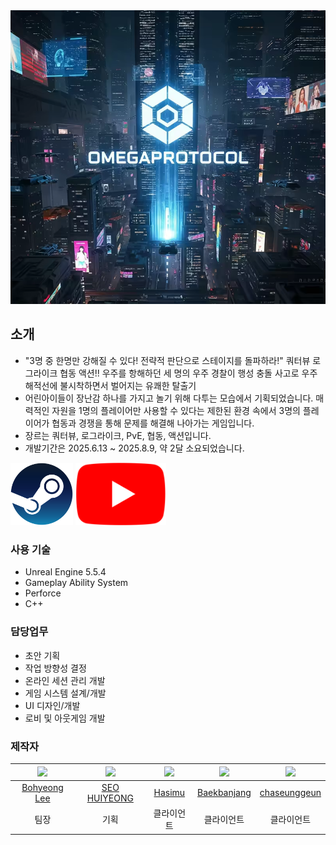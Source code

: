 <img src="https://github.com/leebo155/OmegaProtocol/blob/main/images/Title.png">

## 소개
* "3명 중 한명만 강해질 수 있다! 전략적 판단으로 스테이지를 돌파하라!" 쿼터뷰 로그라이크 협동 액션!! 우주를 항해하던 세 명의 우주 경찰이 행성 충돌 사고로 우주 해적선에 불시착하면서 벌어지는 유쾌한 탈출기
* 어린아이들이 장난감 하나를 가지고 놀기 위해 다투는 모습에서 기획되었습니다. 매력적인 자원을 1명의 플레이어만 사용할 수 있다는 제한된 환경 속에서 3명의 플레이어가 협동과 경쟁을 통해 문제를 해결해 나아가는 게임입니다.
* 장르는 쿼터뷰, 로그라이크, PvE, 협동, 액션입니다.
* 개발기간은 2025.6.13 ~ 2025.8.9, 약 2달 소요되었습니다.

[<img src="https://github.com/leebo155/OmegaProtocol/blob/main/images/Steam_logo.png" width=100>](https://store.steampowered.com/app/3891070/Omega_Protocol_Demo/) 
[<img src="https://github.com/leebo155/OmegaProtocol/blob/main/images/Youtube_logo.png" width=145>](https://youtu.be/Iia-4RZ8x-8?si=FeRg-4KO9Y1xfonO)

### 사용 기술
* Unreal Engine 5.5.4
* Gameplay Ability System
* Perforce
* C++


### 담당업무
* 초안 기획
* 작업 방향성 결정
* 온라인 세션 관리 개발
* 게임 시스템 설계/개발
* UI 디자인/개발
* 로비 및 아웃게임 개발


### 제작자
|<img src="https://github.com/leebo155.png" width=240>|<img src="https://github.com/shng6815.png" width="240">|<img src="https://github.com/kofeeel.png" width=240>|<img src="https://github.com/Baekbanjang.png" width=240>|<img src="https://github.com/chaseunggeun.png" width=240>|
|:--:|:--:|:--:|:--:|:--:|
|[Bohyeong Lee](https://github.com/leebo155)|[SEO HUIYEONG](https://github.com/shng6815)|[Hasimu](https://github.com/kofeeel)|[Baekbanjang](https://github.com/Baekbanjang)|[chaseunggeun](https://github.com/chaseunggeun)|
|팀장|기획|클라이언트|클라이언트|클라이언트|
